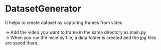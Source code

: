 # DatasetGenerator
 It helps to create dataset by capturing frames from video.

 -> Add the video you want to frame in the same directory as main.py <br>
 -> When you run the main.py file, a data folder is created and the jpg files are saved there.
